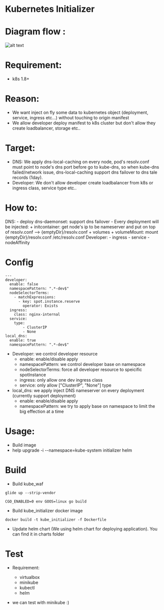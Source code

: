 # Kubernetes Initializer

# Diagram flow :

![alt text](https://raw.githubusercontent.com/suker200/kube_initializer/master/k8s-dns-local-caching.png)

# Requirement:
 - k8s 1.8+

# Reason:
 - We want inject on fly some data to kubernetes object (deployment, service, ingress etc...) without touching to origin manifest
 - We allow developer deploy manifest to k8s cluster but don't allow they create loadbalancer, storage etc.. 

# Target:
- DNS: We apply dns-local-caching on every node, pod's resolv.conf must point to node's dns port before go to kube-dns, so when kube-dns failed/network issue, dns-local-caching support dns failover to dns tale records (1day).
- Developer: We don't allow developer create loadbalancer from k8s or ingress class, service type etc..

# How to:
DNS:
	- deploy dns-daemonset: support dns failover
	- Every deployment will be injected:
	  + initcontainer: get node's ip to be nameserver and put on top of resolv.conf --> {emptyDir}/resolv.conf
	  + volumes + volumeMount: mount {emptyDir}/resolv.conf /etc/resolv.conf
Developer:
	- ingress
	- service
	- nodeAffinity

# Config
```
---
developer:
  enable: false
  namespacePattern: ".*-dev$"
  nodeSelectorTerms:
    - matchExpressions:
      - key: spot.instance.reserve
        operator: Exists
  ingress:
  	class: nginx-internal
  service:
  	type:
  		- ClusterIP
  		- None
local_dns:
  enable: true
  namespacePattern: ".*-dev$"
```

- Developer: we control developer resource
  + enable: enable/disable apply
  + namespacePattern: we control developer base on namespace
  + nodeSelectorTerms: force all developer resource to speicific spotInstance
  + ingress: only allow one dev ingress class
  + service: only allow ["ClusterIP", "None"] type
- local_dns: we apply inject DNS nameserver on every deployment (currently support deployment)
  + enable: enable/disable apply
  + namespacePattern: we try to apply base on namespace to limit the big effection at a time

# Usage:
- Build image
- help upgrade -i --namespace=kube-system initializer helm

# Build

- Build kube_waf

```
glide up --strip-vendor

CGO_ENABLED=0 env GOOS=linux go build

```

- Build kube_initializer docker image

```
docker build -t kube_initializer -f Dockerfile
```

- Update helm chart (We using helm chart for deploying application). You can find it in charts folder

# Test
- Requirement:
	+ virtualbox
	+ minikube
	+ kubectl
	+ helm
	
- we can test with minikube :) 
